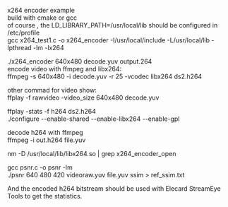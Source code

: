 x264 encoder example  
build with cmake or gcc  
of course , the LD_LIBRARY_PATH=/usr/local/lib  should be configured in /etc/profile  
gcc x264_test1.c -o x264_encoder -I/usr/local/include -L/usr/local/lib -lpthread -lm -lx264  

./x264_encoder 640x480 decode.yuv output.264  
encode video with ffmpeg and libx264:  
ffmpeg -s 640x480 -i decode.yuv -r 25 -vcodec libx264 ds2.h264   
  
other commad for video show:  
ffplay -f rawvideo -video_size  640x480  decode.yuv  
 
ffplay -stats -f h264 ds2.h264  
./configure --enable-shared --enable-libx264 --enable-gpl  

decode h264  with ffmpeg  
ffmpeg -i out.h264 file.yuv  

nm -D /usr/local/lib/libx264.so | grep x264_encoder_open  

gcc psnr.c  -o psnr  -lm  
./psnr 640 480 420 videoraw.yuv file.yuv ssim > ref_ssim.txt  

And the encoded h264 bitstream should be used with Elecard StreamEye Tools to get the statistics.  
